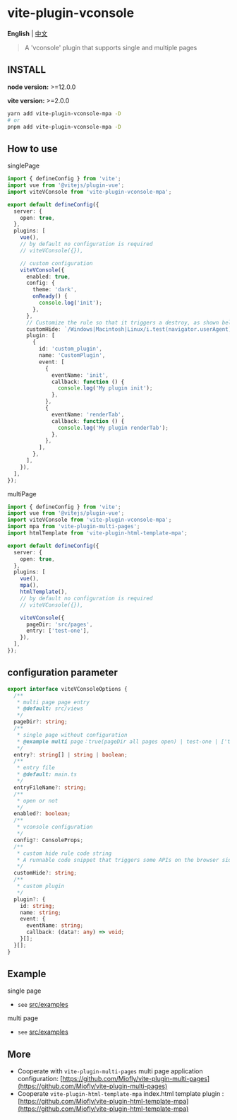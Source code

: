 # vite-plugin-vconsole

**English** | [中文](./README.zh_CN.md)

> A 'vconsole' plugin that supports single and multiple pages

## INSTALL

**node version:** >=12.0.0

**vite version:** >=2.0.0

```bash
yarn add vite-plugin-vconsole-mpa -D
# or
pnpm add vite-plugin-vconsole-mpa -D
```

## How to use

singlePage

```typescript
import { defineConfig } from 'vite';
import vue from '@vitejs/plugin-vue';
import viteVConsole from 'vite-plugin-vconsole-mpa';

export default defineConfig({
  server: {
    open: true,
  },
  plugins: [
    vue(),
    // by default no configuration is required
    // viteVConsole({}),

    // custom configuration
    viteVConsole({
      enabled: true,
      config: {
        theme: 'dark',
        onReady() {
          console.log('init');
        },
      },
      // Customize the rule so that it triggers a destroy, as shown below, and do not show vConsole for PC mode
      customHide: `/Windows|Macintosh|Linux/i.test(navigator.userAgent)`,
      plugin: [
        {
          id: 'custom_plugin',
          name: 'CustomPlugin',
          event: [
            {
              eventName: 'init',
              callback: function () {
                console.log('My plugin init');
              },
            },
            {
              eventName: 'renderTab',
              callback: function () {
                console.log('My plugin renderTab');
              },
            },
          ],
        },
      ],
    }),
  ],
});
```

multiPage

```typescript
import { defineConfig } from 'vite';
import vue from '@vitejs/plugin-vue';
import viteVConsole from 'vite-plugin-vconsole-mpa';
import mpa from 'vite-plugin-multi-pages';
import htmlTemplate from 'vite-plugin-html-template-mpa';

export default defineConfig({
  server: {
    open: true,
  },
  plugins: [
    vue(),
    mpa(),
    htmlTemplate(),
    // by default no configuration is required
    // viteVConsole({}),

    viteVConsole({
      pageDir: 'src/pages',
      entry: ['test-one'],
    }),
  ],
});
```

## configuration parameter

```typescript
export interface viteVConsoleOptions {
  /**
   * multi page page entry
   * @default: src/views
   */
  pageDir?: string;
  /**
   * single page without configuration
   * @example multi page：true(pageDir all pages open) | test-one | ['test-one', 'test-twos']
   */
  entry?: string[] | string | boolean;
  /**
   * entry file
   * @default: main.ts
   */
  entryFileName?: string;
  /**
   * open or not
   */
  enabled?: boolean;
  /**
   * vconsole configuration
   */
  config?: ConsoleProps;
  /**
   * custom hide rule code string
   * A runnable code snippet that triggers some APIs on the browser side
   */
  customHide?: string;
  /**
   * custom plugin
   */
  plugin?: {
    id: string;
    name: string;
    event: {
      eventName: string;
      callback: (data?: any) => void;
    }[];
  }[];
}
```

## Example

single page

- `see` [src/examples](https://github.com/Miofly/vite-plugin-vconsole-mpa/tree/master/examples/vite-plugin-demo-spa)

multi page

- `see` [src/examples](https://github.com/Miofly/vite-plugin-vconsole-mpa/tree/master/examples/vite-plugin-demo-mpa)

## More

- Cooperate with `vite-plugin-multi-pages` multi page application
  configuration: [https://github.com/Miofly/vite-plugin-multi-pages](https://github.com/Miofly/vite-plugin-multi-pages)
- Cooperate `vite-plugin-html-template-mpa` index.html template
  plugin : [https://github.com/Miofly/vite-plugin-html-template-mpa](https://github.com/Miofly/vite-plugin-html-template-mpa)
